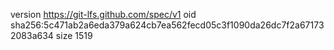 version https://git-lfs.github.com/spec/v1
oid sha256:5c471ab2a6eda379a624cb7ea562fecd05c3f1090da26dc7f2a671732083a634
size 1519
